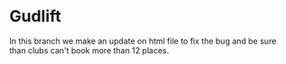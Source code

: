 # Gudlift

In this branch we make an update on html file to fix the bug and be sure than clubs can't book more than 12 places.

